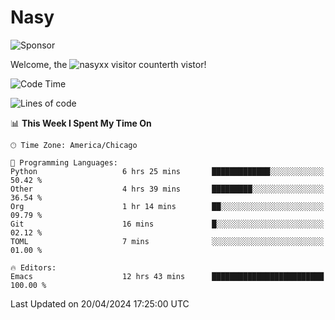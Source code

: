 # Nasy

<!--
<p align="center">
<img height="200" src="https://github-readme-stats.vercel.app/api?username=nasyxx&count_private=true&show_icons=true&theme=dracula&include_all_commits=true"/>
<img height="200" src="https://github-readme-stats.vercel.app/api/top-langs/?username=nasyxx&theme=dracula&hide=html,jupyter+notebook&count_private=true&show_icons=true"/>
</p>

  
----------------
-->

![Sponsor](https://img.shields.io/static/v1.svg?label=Sponsor&message=%E2%9D%A4&logo=GitHub&style=flat&color=pink)
 
Welcome, the ![nasyxx visitor counter](https://count.getloli.com/get/@nasyxx?theme=rule34)th vistor!
 
<!--START_SECTION:waka-->
![Code Time](http://img.shields.io/badge/Code%20Time-4%2C401%20hrs%2042%20mins-blue)

![Lines of code](https://img.shields.io/badge/From%20Hello%20World%20I%27ve%20Written-6.3%20million%20lines%20of%20code-blue)

📊 **This Week I Spent My Time On** 

```text
🕑︎ Time Zone: America/Chicago

💬 Programming Languages: 
Python                   6 hrs 25 mins       █████████████░░░░░░░░░░░░   50.42 % 
Other                    4 hrs 39 mins       █████████░░░░░░░░░░░░░░░░   36.54 % 
Org                      1 hr 14 mins        ██░░░░░░░░░░░░░░░░░░░░░░░   09.79 % 
Git                      16 mins             █░░░░░░░░░░░░░░░░░░░░░░░░   02.12 % 
TOML                     7 mins              ░░░░░░░░░░░░░░░░░░░░░░░░░   01.00 % 

🔥 Editors: 
Emacs                    12 hrs 43 mins      █████████████████████████   100.00 % 
```


 Last Updated on 20/04/2024 17:25:00 UTC
<!--END_SECTION:waka-->

<!-- ![visitors](https://visitor-badge.laobi.icu/badge?page_id=nasyxx.nasyxx) -->
